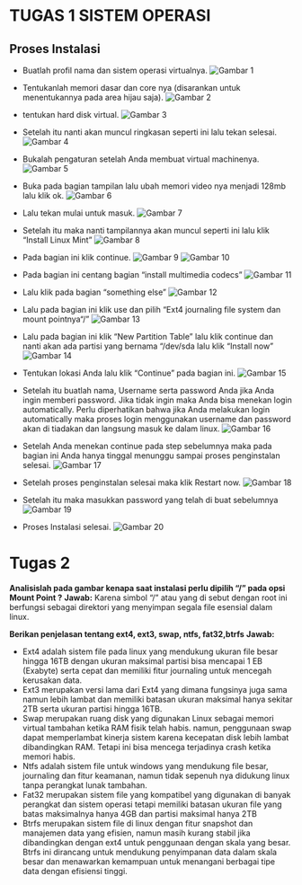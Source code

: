 # TUGAS 1 SISTEM OPERASI

## Proses Instalasi

* Buatlah profil nama dan sistem operasi virtualnya.
![Gambar 1](https://github.com/Hiratsuu/Muhammad-Ikhsan-Revaldi_09011282328060_Tugas-1_Praktikum-SO-/blob/main/Gambar%20(1).png?raw=true)

* Tentukanlah memori dasar dan core nya (disarankan untuk menentukannya pada area 
hijau saja). 
![Gambar 2](https://github.com/Hiratsuu/Muhammad-Ikhsan-Revaldi_09011282328060_Tugas-1_Praktikum-SO-/blob/main/Gambar%20(2).png?raw=true)

* tentukan hard disk virtual.
![Gambar 3](https://github.com/Hiratsuu/Muhammad-Ikhsan-Revaldi_09011282328060_Tugas-1_Praktikum-SO-/blob/main/Gambar%20(3).png?raw=true)

* Setelah itu nanti akan muncul ringkasan seperti ini lalu tekan selesai.
![Gambar 4](https://github.com/Hiratsuu/Muhammad-Ikhsan-Revaldi_09011282328060_Tugas-1_Praktikum-SO-/blob/main/Gambar%20(4).png?raw=true)

* Bukalah pengaturan setelah Anda membuat virtual machinenya.
![Gambar 5](https://github.com/Hiratsuu/Muhammad-Ikhsan-Revaldi_09011282328060_Tugas-1_Praktikum-SO-/blob/main/Gambar%20(5).png?raw=true)

* Buka pada bagian tampilan lalu ubah memori video nya menjadi 128mb lalu klik ok.
![Gambar 6](https://github.com/Hiratsuu/Muhammad-Ikhsan-Revaldi_09011282328060_Tugas-1_Praktikum-SO-/blob/main/Gambar%20(6).png?raw=true)

* Lalu tekan mulai untuk masuk.
![Gambar 7](https://github.com/Hiratsuu/Muhammad-Ikhsan-Revaldi_09011282328060_Tugas-1_Praktikum-SO-/blob/main/Gambar%20(7).png?raw=true)

* Setelah itu maka nanti tampilannya akan muncul seperti ini lalu klik “Install Linux Mint”
![Gambar 8](https://github.com/Hiratsuu/Muhammad-Ikhsan-Revaldi_09011282328060_Tugas-1_Praktikum-SO-/blob/main/Gambar%20(8).png?raw=true)

* Pada bagian ini klik continue.
![Gambar 9](https://github.com/Hiratsuu/Muhammad-Ikhsan-Revaldi_09011282328060_Tugas-1_Praktikum-SO-/blob/main/Gambar%20(9).png?raw=true)
![Gambar 10](https://github.com/Hiratsuu/Muhammad-Ikhsan-Revaldi_09011282328060_Tugas-1_Praktikum-SO-/blob/main/Gambar%20(10).png?raw=true)

* Pada bagian ini centang bagian “install multimedia codecs”
![Gambar 11](https://github.com/Hiratsuu/Muhammad-Ikhsan-Revaldi_09011282328060_Tugas-1_Praktikum-SO-/blob/main/Gambar%20(11).png?raw=true)

* Lalu klik pada bagian “something else”
![Gambar 12](https://github.com/Hiratsuu/Muhammad-Ikhsan-Revaldi_09011282328060_Tugas-1_Praktikum-SO-/blob/main/Gambar%20(12).png?raw=true)

* Lalu pada bagian ini klik use dan pilih “Ext4 journaling file system dan mount pointnya“/”
![Gambar 13](https://github.com/Hiratsuu/Muhammad-Ikhsan-Revaldi_09011282328060_Tugas-1_Praktikum-SO-/blob/main/Gambar%20(13).png?raw=true)

* Lalu pada bagian ini klik “New Partition Table” lalu klik continue dan nanti akan ada partisi yang bernama “/dev/sda lalu klik “Install now”
![Gambar 14](https://github.com/Hiratsuu/Muhammad-Ikhsan-Revaldi_09011282328060_Tugas-1_Praktikum-SO-/blob/main/Gambar%20(14).png?raw=true)

* Tentukan lokasi Anda lalu klik “Continue” pada bagian ini.
![Gambar 15](https://github.com/Hiratsuu/Muhammad-Ikhsan-Revaldi_09011282328060_Tugas-1_Praktikum-SO-/blob/main/Gambar%20(15).png?raw=true)

* Setelah itu buatlah nama, Username  serta password Anda jika Anda ingin memberi password. Jika tidak ingin maka Anda bisa menekan login automatically. Perlu diperhatikan bahwa jika Anda melakukan login automatically maka proses login menggunakan username dan password akan di tiadakan dan langsung masuk ke dalam linux.
![Gambar 16](https://github.com/Hiratsuu/Muhammad-Ikhsan-Revaldi_09011282328060_Tugas-1_Praktikum-SO-/blob/main/Gambar%20(16).png?raw=true)

* Setelah Anda menekan continue pada step sebelumnya maka pada bagian ini Anda hanya tinggal menunggu sampai proses penginstalan selesai.
![Gambar 17](https://github.com/Hiratsuu/Muhammad-Ikhsan-Revaldi_09011282328060_Tugas-1_Praktikum-SO-/blob/main/Gambar%20(17).png?raw=true)

* Setelah  proses penginstalan selesai maka klik Restart now.
![Gambar 18](https://github.com/Hiratsuu/Muhammad-Ikhsan-Revaldi_09011282328060_Tugas-1_Praktikum-SO-/blob/main/Gambar%20(18).png?raw=true)

* Setelah itu maka masukkan password yang telah di buat sebelumnya
![Gambar 19](https://github.com/Hiratsuu/Muhammad-Ikhsan-Revaldi_09011282328060_Tugas-1_Praktikum-SO-/blob/main/Gambar%20(19).png?raw=true)

* Proses Instalasi selesai.
![Gambar 20](https://github.com/Hiratsuu/Muhammad-Ikhsan-Revaldi_09011282328060_Tugas-1_Praktikum-SO-/blob/main/Gambar%20(20).png?raw=true)

# Tugas 2

**Analisislah pada gambar kenapa saat instalasi perlu dipilih “/” pada opsi Mount Point ?**
**Jawab:** Karena simbol “/” atau yang di sebut dengan root ini berfungsi sebagai direktori yang menyimpan segala file esensial dalam linux.

**Berikan penjelasan tentang ext4, ext3, swap, ntfs, fat32,btrfs**
**Jawab:** 
*	Ext4 adalah sistem file pada linux yang mendukung ukuran file besar hingga 16TB dengan ukuran maksimal partisi bisa mencapai 1 EB (Exabyte) serta cepat dan memiliki fitur journaling untuk mencegah kerusakan data.
*	Ext3 merupakan versi lama dari Ext4 yang dimana fungsinya juga sama namun lebih lambat dan memiliki batasan ukuran maksimal hanya sekitar 2TB serta ukuran partisi hingga 16TB.
*	Swap merupakan ruang disk yang digunakan Linux sebagai memori virtual tambahan ketika RAM fisik telah habis. namun, penggunaan swap dapat memperlambat kinerja sistem karena kecepatan disk lebih lambat dibandingkan RAM. Tetapi ini bisa mencega terjadinya crash ketika memori habis.
*	Ntfs adalah sistem file untuk windows yang mendukung file besar, journaling dan fitur keamanan, namun tidak sepenuh nya didukung linux tanpa perangkat              lunak tambahan.
*	Fat32 merupakan sistem file yang kompatibel yang digunakan di banyak perangkat dan sistem operasi tetapi memiliki batasan ukuran file yang batas                    maksimalnya hanya 4GB dan partisi maksimal hanya 2TB
*	Btrfs merupakan sistem file di linux dengan fitur snapshot dan manajemen data yang efisien, namun masih kurang stabil jika dibandingkan dengan ext4 untuk           penggunaan dengan skala yang besar. Btrfs ini dirancang untuk mendukung penyimpanan data dalam skala besar dan menawarkan kemampuan untuk menangani berbagai tipe data dengan efisiensi tinggi.
